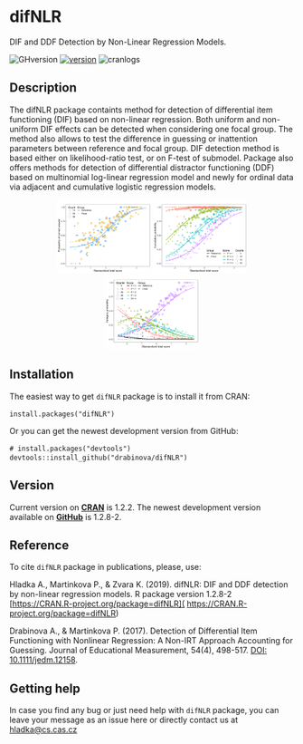 # difNLR
DIF and DDF Detection by Non-Linear Regression Models.

![GHversion](https://img.shields.io/github/release/drabinova/difNLR.svg)
[![version](https://www.r-pkg.org/badges/version/difNLR)](https://CRAN.R-project.org/package=difNLR)
![cranlogs](https://cranlogs.r-pkg.org/badges/difNLR)

## Description

The difNLR package containts method for detection of differential item functioning (DIF) based on non-linear regression. Both uniform and non-uniform DIF effects can be detected when considering one focal group. The method also allows to test the difference in guessing or inattention parameters between reference and focal group. DIF detection method is based either on likelihood-ratio test, or on F-test of submodel. Package also offers methods for detection of differential distractor functioning (DDF) based on multinomial log-linear regression model and newly for ordinal data via adjacent and cumulative logistic regression models.

<p align="center">
  <img src="inst/DIF_NLR.png" width=33%/> 
  <img src="inst/DDF_CLRM_cumulative.png" width=33%/> 
  <img src="inst/DDF_CLRM_category.png" width=33%/> 
</p>


## Installation
The easiest way to get `difNLR` package is to install it from CRAN:
```
install.packages("difNLR")
```
Or you can get the newest development version from GitHub:
```
# install.packages("devtools")
devtools::install_github("drabinova/difNLR")
```
## Version
Current version on [**CRAN**](https://CRAN.R-project.org/package=difNLR) is 1.2.2. The newest development version available on [**GitHub**](https://github.com/drabinova/difNLR) is 1.2.8-2.

## Reference

To cite `difNLR` package in publications, please, use:

  Hladka A., Martinkova P., & Zvara K. (2019). difNLR: DIF and DDF detection by non-linear
  regression models. R package version 1.2.8-2 [https://CRAN.R-project.org/package=difNLR]( https://CRAN.R-project.org/package=difNLR)

  Drabinova A., & Martinkova P. (2017). Detection of Differential Item Functioning with
  Nonlinear Regression: A Non-IRT Approach Accounting for Guessing. Journal of
  Educational Measurement, 54(4), 498-517. [DOI: 10.1111/jedm.12158](https://doi.org/10.1111/jedm.12158).
  
## Getting help
In case you find any bug or just need help with `difNLR` package, you can leave your message as an issue here or directly contact us at hladka@cs.cas.cz
